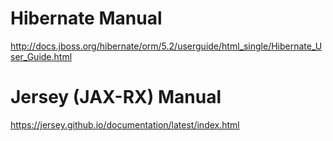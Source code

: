 # Hibernate Manual
http://docs.jboss.org/hibernate/orm/5.2/userguide/html_single/Hibernate_User_Guide.html

# Jersey (JAX-RX) Manual
https://jersey.github.io/documentation/latest/index.html
